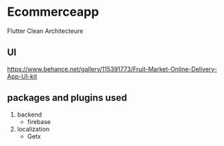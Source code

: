 # Ecommerceapp

Flutter Clean Architecteure

## UI

https://www.behance.net/gallery/115391773/Fruit-Market-Online-Delivery-App-UI-kit

## packages and plugins used

1. backend
   - firebase
2. localization
   - Getx
